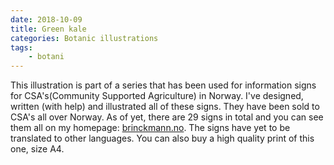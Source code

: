 ```yaml
---
date: 2018-10-09
title: Green kale
categories: Botanic illustrations
tags:
    - botani
---
```

This illustration is part of a series that has been used for information signs for CSA's(Community Supported Agriculture) in Norway. I've designed, written (with help) and illustrated all of these signs. They have been sold to CSA's all over Norway. As of yet, there are 29 signs in total and you can see them all on my homepage: [brinckmann.no](https://brinckmann.no/). The signs have yet to be translated to other languages. You can also buy a high quality print of this one, size A4.